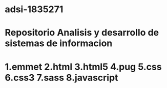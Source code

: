 # adsi-1835271
Repositorio Analisis y desarrollo de sistemas de informacion
===========================================================
1.emmet
2.html
3.html5
4.pug
5.css
6.css3
7.sass
8.javascript
=============================================================